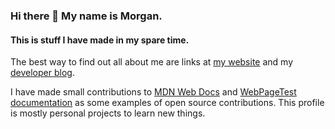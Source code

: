 ### Hi there 👋 My name is Morgan.

#### This is stuff I have made in my spare time. 

The best way to find out all about me are links at [my website](https://morganwebdev.com) and my [developer blog](https://www.morganwebdev.org/). 

I have made small contributions to [MDN Web Docs](https://github.com/mdn/content/pull/24346#issuecomment-1493051463) and [WebPageTest documentation](https://github.com/WPO-Foundation/webpagetest-docs/pull/81) as some examples of open source contributions. This profile is mostly personal projects to learn new things. 
